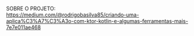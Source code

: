 SOBRE O PROJETO:  
https://medium.com/@rodrigobasilva85/criando-uma-aplica%C3%A7%C3%A3o-com-ktor-kotlin-e-algumas-ferramentas-mais-7e7e011ae468